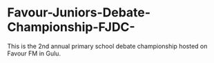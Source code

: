 # Favour-Juniors-Debate-Championship-FJDC-
This is the 2nd annual primary school debate championship hosted on Favour FM in Gulu. 
